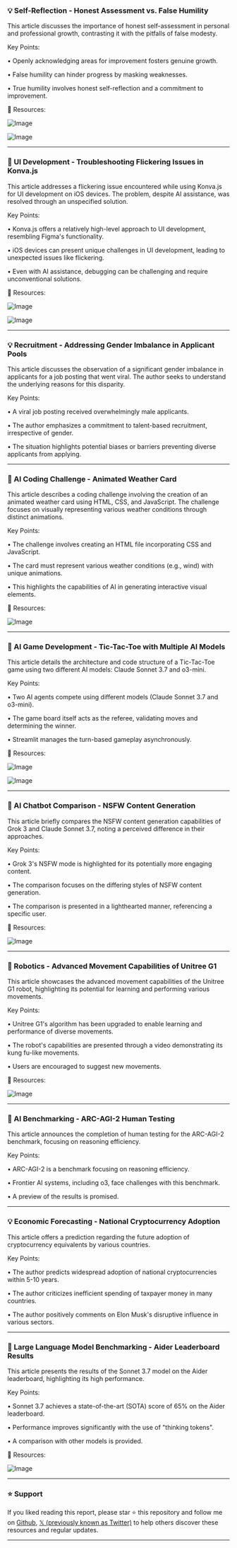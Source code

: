 ### 💡 Self-Reflection - Honest Assessment vs. False Humility

This article discusses the importance of honest self-assessment in personal and professional growth, contrasting it with the pitfalls of false modesty.

Key Points:

• Openly acknowledging areas for improvement fosters genuine growth.


• False humility can hinder progress by masking weaknesses.


• True humility involves honest self-reflection and a commitment to improvement.



🔗 Resources:

![Image](https://pbs.twimg.com/media/GkhYcIMWwAEVmS3?format=jpg&name=small)

![Image](https://pbs.twimg.com/media/GkhYcINWwAA1vCi?format=jpg&name=small)


---

### 🤖 UI Development - Troubleshooting Flickering Issues in Konva.js

This article addresses a flickering issue encountered while using Konva.js for UI development on iOS devices.  The problem, despite AI assistance, was resolved through an unspecified solution.

Key Points:

• Konva.js offers a relatively high-level approach to UI development, resembling Figma's functionality.


• iOS devices can present unique challenges in UI development, leading to unexpected issues like flickering.


• Even with AI assistance, debugging can be challenging and require unconventional solutions.



🔗 Resources:

![Image](https://pbs.twimg.com/amplify_video_thumb/1894295172457881600/img/DStFw7541ToaMWuY.jpg)

![Image](https://pbs.twimg.com/media/GknjbEHW8AAHuQK?format=jpg&name=900x900)


---

### 💡 Recruitment - Addressing Gender Imbalance in Applicant Pools

This article discusses the observation of a significant gender imbalance in applicants for a job posting that went viral. The author seeks to understand the underlying reasons for this disparity.

Key Points:

• A viral job posting received overwhelmingly male applicants.


• The author emphasizes a commitment to talent-based recruitment, irrespective of gender.


• The situation highlights potential biases or barriers preventing diverse applicants from applying.



---

### 🤖 AI Coding Challenge - Animated Weather Card

This article describes a coding challenge involving the creation of an animated weather card using HTML, CSS, and JavaScript.  The challenge focuses on visually representing various weather conditions through distinct animations.

Key Points:

• The challenge involves creating an HTML file incorporating CSS and JavaScript.


•  The card must represent various weather conditions (e.g., wind) with unique animations.


• This highlights the capabilities of AI in generating interactive visual elements.



🔗 Resources:

![Image](https://pbs.twimg.com/ext_tw_video_thumb/1894144193217384448/pu/img/qqoRB6BA6h-b0M56.jpg)


---

### 🤖 AI Game Development - Tic-Tac-Toe with Multiple AI Models

This article details the architecture and code structure of a Tic-Tac-Toe game using two different AI models: Claude Sonnet 3.7 and o3-mini.

Key Points:

• Two AI agents compete using different models (Claude Sonnet 3.7 and o3-mini).


• The game board itself acts as the referee, validating moves and determining the winner.


• Streamlit manages the turn-based gameplay asynchronously.



🔗 Resources:

![Image](https://pbs.twimg.com/media/GkmWd1kWsAIeSyA?format=jpg&name=small)

![Image](https://pbs.twimg.com/ext_tw_video_thumb/1894204795684102146/pu/img/IfNcWv22k4oe7c12?format=jpg&name=240x240)


---

### 🤖 AI Chatbot Comparison - NSFW Content Generation

This article briefly compares the NSFW content generation capabilities of Grok 3 and Claude Sonnet 3.7, noting a perceived difference in their approaches.

Key Points:

• Grok 3's NSFW mode is highlighted for its potentially more engaging content.


• The comparison focuses on the differing styles of NSFW content generation.


• The comparison is presented in a lighthearted manner, referencing a specific user.


🔗 Resources:

![Image](https://pbs.twimg.com/amplify_video_thumb/1894319887142809600/img/Roncw5q7fizhcUWB.jpg)


---

### 🤖 Robotics - Advanced Movement Capabilities of Unitree G1

This article showcases the advanced movement capabilities of the Unitree G1 robot, highlighting its potential for learning and performing various movements.

Key Points:

• Unitree G1's algorithm has been upgraded to enable learning and performance of diverse movements.


• The robot's capabilities are presented through a video demonstrating its kung fu-like movements.


• Users are encouraged to suggest new movements.


🔗 Resources:

![Image](https://pbs.twimg.com/ext_tw_video_thumb/1894309021940625408/pu/img/E0How_t0Rd-ikvWD.jpg)


---

### 🤖 AI Benchmarking - ARC-AGI-2 Human Testing

This article announces the completion of human testing for the ARC-AGI-2 benchmark, focusing on reasoning efficiency.

Key Points:

• ARC-AGI-2 is a benchmark focusing on reasoning efficiency.


• Frontier AI systems, including o3, face challenges with this benchmark.


• A preview of the results is promised.


---

### 💡 Economic Forecasting - National Cryptocurrency Adoption

This article offers a prediction regarding the future adoption of cryptocurrency equivalents by various countries.

Key Points:

• The author predicts widespread adoption of national cryptocurrencies within 5-10 years.


• The author criticizes inefficient spending of taxpayer money in many countries.


• The author positively comments on Elon Musk's disruptive influence in various sectors.


---

### 🤖 Large Language Model Benchmarking - Aider Leaderboard Results

This article presents the results of the Sonnet 3.7 model on the Aider leaderboard, highlighting its high performance.

Key Points:

• Sonnet 3.7 achieves a state-of-the-art (SOTA) score of 65% on the Aider leaderboard.


• Performance improves significantly with the use of "thinking tokens".


•  A comparison with other models is provided.



🔗 Resources:

![Image](https://pbs.twimg.com/media/GklvhV-XMAAy-1B?format=jpg&name=small)


---

### ⭐️ Support

If you liked reading this report, please star ⭐️ this repository and follow me on [Github](https://github.com/Drix10), [𝕏 (previously known as Twitter)](https://x.com/DRIX_10_) to help others discover these resources and regular updates.

---